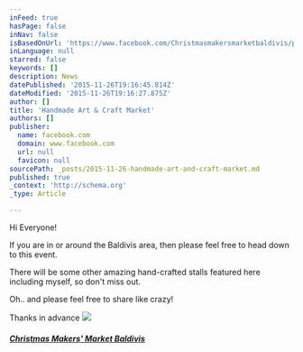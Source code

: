 ```yaml
---
inFeed: true
hasPage: false
inNav: false
isBasedOnUrl: 'https://www.facebook.com/Christmasmakersmarketbaldivis/photos/a.1040856322660920.1073741828.1038992946180591/1040854729327746/?type=3&theater'
inLanguage: null
starred: false
keywords: []
description: News
datePublished: '2015-11-26T19:16:45.814Z'
dateModified: '2015-11-26T19:16:27.875Z'
author: []
title: 'Handmade Art & Craft Market'
authors: []
publisher:
  name: facebook.com
  domain: www.facebook.com
  url: null
  favicon: null
sourcePath: _posts/2015-11-26-handmade-art-and-craft-market.md
published: true
_context: 'http://schema.org'
_type: Article

---
```

Hi Everyone!

If you are in or around the Baldivis area, then please feel free to head down to this event. 

There will be some other amazing hand-crafted stalls featured here including myself, so don't miss out.

Oh.. and please feel free to share like crazy!

Thanks in advance
![](https://fbcdn-sphotos-e-a.akamaihd.net/hphotos-ak-xaf1/v/t1.0-9/12311067_1040854729327746_6087413385547075037_n.jpg?oh=2867a349dba233b951e81dab3976d12c&oe=56F9DE83&__gda__=1458505268_58a7043417d66852e813b7e0412deb95)

##### [Christmas Makers' Market Baldivis][0]

[0]: https://www.facebook.com/Christmasmakersmarketbaldivis/?fref=nf